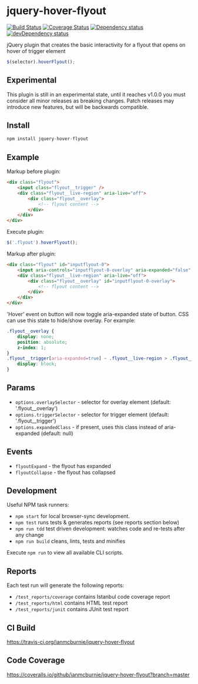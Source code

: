 # jquery-hover-flyout

<p>
    <a href="https://travis-ci.org/ianmcburnie/jquery-hover-flyout"><img src="https://api.travis-ci.org/ianmcburnie/jquery-hover-flyout.svg?branch=master" alt="Build Status" /></a>
    <a href='https://coveralls.io/github/ianmcburnie/jquery-hover-flyout?branch=master'><img src='https://coveralls.io/repos/ianmcburnie/jquery-hover-flyout/badge.svg?branch=master&service=github' alt='Coverage Status' /></a>
    <a href="https://david-dm.org/ianmcburnie/jquery-hover-flyout"><img src="https://david-dm.org/ianmcburnie/jquery-hover-flyout.svg" alt="Dependency status" /></a>
    <a href="https://david-dm.org/ianmcburnie/jquery-hover-flyout#info=devDependencies"><img src="https://david-dm.org/ianmcburnie/jquery-hover-flyout/dev-status.svg" alt="devDependency status" /></a>
</p>

jQuery plugin that creates the basic interactivity for a flyout that opens on hover of trigger element

```js
$(selector).hoverFlyout();
```

## Experimental

This plugin is still in an experimental state, until it reaches v1.0.0 you must consider all minor releases as breaking changes. Patch releases may introduce new features, but will be backwards compatible.

## Install

```js
npm install jquery-hover-flyout
```

## Example

Markup before plugin:

```html
<div class="flyout">
    <input class="flyout__trigger" />
    <div class="flyout__live-region" aria-live="off">
        <div class="flyout__overlay">
            <!-- flyout content -->
        </div>
    </div>
</div>
```

Execute plugin:

```js
$('.flyout').hoverFlyout();
```

Markup after plugin:

```html
<div class="flyout" id="inputflyout-0">
    <input aria-controls="inputflyout-0-overlay" aria-expanded="false" />
    <div class="flyout__live-region" aria-live="off">
        <div class="flyout__overlay" id="inputflyout-0-overlay">
            <!-- flyout content -->
        </div>
    </div>
</div>
```

'Hover' event on button will now toggle aria-expanded state of button. CSS can use this state to hide/show overlay. For example:

```css
.flyout__overlay {
    display: none;
    position: absolute;
    z-index: 1;
}
.flyout__trigger[aria-expanded=true] ~ .flyout__live-region > .flyout__overlay {
    display: block;
}
```

## Params

* `options.overlaySelector` - selector for overlay element (default: '.flyout__overlay')
* `options.triggerSelector` - selector for trigger element (default: '.flyout__trigger')
* `options.expandedClass` - if present, uses this class instead of aria-expanded (default: null)

## Events

* `flyoutExpand` - the flyout has expanded
* `flyoutCollapse` - the flyout has collapsed

## Development

Useful NPM task runners:

* `npm start` for local browser-sync development.
* `npm test` runs tests & generates reports (see reports section below)
* `npm run tdd` test driven development: watches code and re-tests after any change
* `npm run build` cleans, lints, tests and minifies

Execute `npm run` to view all available CLI scripts.

## Reports

Each test run will generate the following reports:

* `/test_reports/coverage` contains Istanbul code coverage report
* `/test_reports/html` contains HTML test report
* `/test_reports/junit` contains JUnit test report

## CI Build

https://travis-ci.org/ianmcburnie/jquery-hover-flyout

## Code Coverage

https://coveralls.io/github/ianmcburnie/jquery-hover-flyout?branch=master
